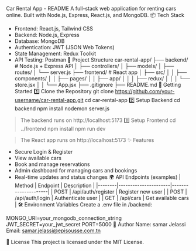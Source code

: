Car Rental App - README
A full-stack web application for renting cars online. Built with Node.js, Express, React.js, and MongoDB.
📦 Tech Stack
- Frontend: React.js, Tailwind CSS
- Backend: Node.js, Express
- Database: MongoDB
- Authentication: JWT (JSON Web Tokens)
- State Management: Redux Toolkit
- API Testing: Postman
📁 Project Structure
car-rental-app/
├── backend/            # Node.js + Express API
│   ├── controllers/
│   ├── models/
│   ├── routes/
│   └── server.js
├── frontend/           # React app
│   ├── src/
│   │   ├── components/
│   │   ├── pages/
│   │   ├── app/
│   │   │    ├── redux/
│   │   │    └── store.jsx
│   │   └── App.jsx
├── .gitignore
├── README.md
🚀 Getting Started
1️⃣ Clone the Repository
git clone https://github.com/your-username/car-rental-app.git
cd car-rental-app
2️⃣ Setup Backend
cd backend
npm install
nodemon server.js

> The backend runs on http://localhost:5173
3️⃣ Setup Frontend
cd ../frontend
npm install
npm run dev

> The React app runs on http://localhost:5173
✨ Features
- Secure Login & Register
- View available cars
- Book and manage reservations
- Admin dashboard for managing cars and bookings
- Real-time updates and status changes
🌍 API Endpoints (examples)
| Method | Endpoint             | Description         |
|--------|----------------------|---------------------|
| POST   | /api/auth/register   | Register new user   |
| POST   | /api/auth/login      | Authenticate user   |
| GET    | /api/cars            | Get available cars  |
🛠 Environment Variables
Create a .env file in /backend:

MONGO_URI=your_mongodb_connection_string
JWT_SECRET=your_jwt_secret
PORT=5000
👤 Author
Name: samar Jelassi
Email: samar.jelassi@episousse.com.tn

📄 License
This project is licensed under the MIT License.
